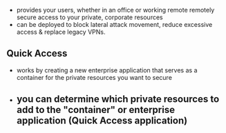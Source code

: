 - provides your users, whether in an office or working remote remotely secure access to your private, corporate resources
- can be deployed to block lateral attack movement, reduce excessive access & replace legacy VPNs.
## Quick Access
- works by creating a new enterprise application that serves as a container for the private resources you want to secure
- you can determine which private resources to add to the "container" or enterprise application (Quick Access application)
	- 